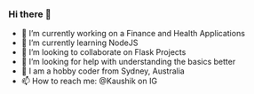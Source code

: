 ### Hi there 👋

<!--
**k4u5hik/k4u5hik** is a ✨ _special_ ✨ repository because its `README.md` (this file) appears on your GitHub profile.-->

- 🔭 I’m currently working on a Finance and Health Applications
- 🌱 I’m currently learning NodeJS
- 👯 I’m looking to collaborate on Flask Projects
- 🤔 I’m looking for help with understanding the basics better
- 💬 I am a hobby coder from Sydney, Australia
- 📫 How to reach me: @Kaushik on IG
